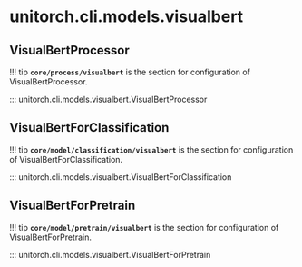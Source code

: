 # unitorch.cli.models.visualbert

## VisualBertProcessor

!!! tip
    **`core/process/visualbert`** is the section for configuration of VisualBertProcessor.

::: unitorch.cli.models.visualbert.VisualBertProcessor

## VisualBertForClassification

!!! tip
    **`core/model/classification/visualbert`** is the section for configuration of VisualBertForClassification.

::: unitorch.cli.models.visualbert.VisualBertForClassification

## VisualBertForPretrain

!!! tip
    **`core/model/pretrain/visualbert`** is the section for configuration of VisualBertForPretrain.

::: unitorch.cli.models.visualbert.VisualBertForPretrain
